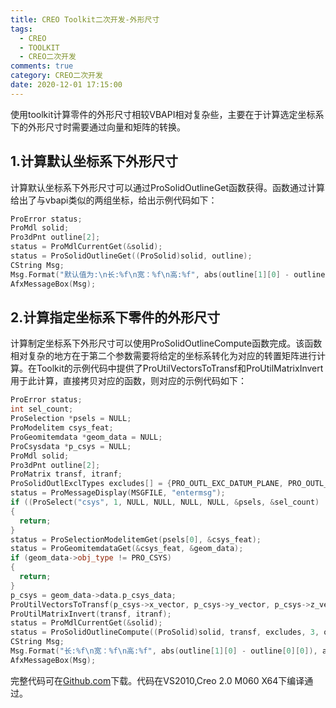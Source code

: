 ```yaml
---
title: CREO Toolkit二次开发-外形尺寸
tags:
  - CREO
  - TOOLKIT
  - CREO二次开发
comments: true
category: CREO二次开发
date: 2020-12-01 17:15:00
---
```




使用toolkit计算零件的外形尺寸相较VBAPI相对复杂些，主要在于计算选定坐标系下的外形尺寸时需要通过向量和矩阵的转换。

## 1.计算默认坐标系下外形尺寸

计算默认坐标系下外形尺寸可以通过ProSolidOutlineGet函数获得。函数通过计算给出了与vbapi类似的两组坐标，给出示例代码如下：

```cpp
ProError status;
ProMdl solid;
Pro3dPnt outline[2];
status = ProMdlCurrentGet(&solid);
status = ProSolidOutlineGet((ProSolid)solid, outline);
CString Msg;
Msg.Format("默认值为:\n长:%f\n宽：%f\n高:%f", abs(outline[1][0] - outline[0][0]), abs(outline[1][1] - outline[0][1]), abs(outline[1][2] - outline[0][2]));
AfxMessageBox(Msg);
```

## 2.计算指定坐标系下零件的外形尺寸

计算制定坐标系下外形尺寸可以使用ProSolidOutlineCompute函数完成。该函数相对复杂的地方在于第二个参数需要将给定的坐标系转化为对应的转置矩阵进行计算。在Toolkit的示例代码中提供了ProUtilVectorsToTransf和ProUtilMatrixInvert用于此计算，直接拷贝对应的函数，则对应的示例代码如下：

```cpp
ProError status;
int sel_count;
ProSelection *psels = NULL;
ProModelitem csys_feat;
ProGeomitemdata *geom_data = NULL;
ProCsysdata *p_csys = NULL;
ProMdl solid;
Pro3dPnt outline[2];
ProMatrix transf, itranf;
ProSolidOutlExclTypes excludes[] = {PRO_OUTL_EXC_DATUM_PLANE, PRO_OUTL_EXC_DATUM_POINT, PRO_OUTL_EXC_DATUM_CSYS};
status = ProMessageDisplay(MSGFILE, "entermsg");
if ((ProSelect("csys", 1, NULL, NULL, NULL, NULL, &psels, &sel_count) != PRO_TK_NO_ERROR) || (sel_count < 1))
{
  return;
}
status = ProSelectionModelitemGet(psels[0], &csys_feat);
status = ProGeomitemdataGet(&csys_feat, &geom_data);
if (geom_data->obj_type != PRO_CSYS)
{
  return;
}
p_csys = geom_data->data.p_csys_data;
ProUtilVectorsToTransf(p_csys->x_vector, p_csys->y_vector, p_csys->z_vector, p_csys->origin, transf);
ProUtilMatrixInvert(transf, itranf);
status = ProMdlCurrentGet(&solid);
status = ProSolidOutlineCompute((ProSolid)solid, transf, excludes, 3, outline);
CString Msg;
Msg.Format("长:%f\n宽：%f\n高:%f", abs(outline[1][0] - outline[0][0]), abs(outline[1][1] - outline[0][1]), abs(outline[1][2] - outline[0][2]));
AfxMessageBox(Msg);
```

完整代码可在<a href="https://github.com/slacker-HD/creo_toolkit" target="_blank">Github.com</a>下载。代码在VS2010,Creo 2.0 M060 X64下编译通过。
